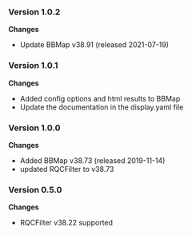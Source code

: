 ### Version 1.0.2
__Changes__
- Update BBMap v38.91 (released 2021-07-19)


### Version 1.0.1
__Changes__
- Added config options and html results to BBMap
- Update the documentation in the display.yaml file

### Version 1.0.0
__Changes__
- Added BBMap v38.73 (released 2019-11-14)
- updated RQCFilter to v38.73

### Version 0.5.0
__Changes__
- RQCFilter v38.22 supported
